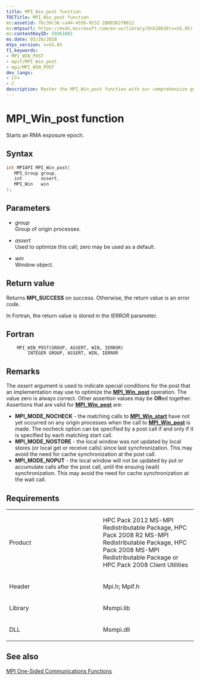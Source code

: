 ```yaml
---
title: MPI_Win_post function
TOCTitle: MPI_Win_post function
ms:assetid: 7bc39c36-ca44-455b-9232-288036278612
ms:mtpsurl: https://msdn.microsoft.com/en-us/library/Dn520610(v=VS.85)
ms:contentKeyID: 59361081
ms.date: 03/28/2018
mtps_version: v=VS.85
f1_keywords:
- MPI_WIN_POST
- mpif/MPI_Win_post
- mpi/MPI_WIN_POST
dev_langs:
- C++
- C
description: Master the MPI_Win_post function with our comprehensive guide. Learn about RMA exposure epochs, syntax, parameters, return values, and more.
---
```


# MPI\_Win\_post function

Starts an RMA exposure epoch.

## Syntax

``` c++
int MPIAPI MPI_Win_post(
   MPI_Group group,
   int       assert,
   MPI_Win   win
);
```

## Parameters

  - *group*  
    Group of origin processes.

  - *assert*  
    Used to optimize this call; zero may be used as a default.

  - *win*  
    Window object.

## Return value

Returns **MPI\_SUCCESS** on success. Otherwise, the return value is an error code.

In Fortran, the return value is stored in the *IERROR* parameter.

## Fortran

``` FORTRAN
    MPI_WIN_POST(GROUP, ASSERT, WIN, IERROR)
        INTEGER GROUP, ASSERT, WIN, IERROR
```

## Remarks

The *assert* argument is used to indicate special conditions for the post that an implementation may use to optimize the [**MPI\_Win\_post**](mpi-win-post-function.md) operation.  The value zero is always correct.  Other assertion values may be **OR**ed together.  Assertions that are valid for [**MPI\_Win\_post**](mpi-win-post-function.md) are:

- **MPI\_MODE\_NOCHECK** - the matching calls to [**MPI\_Win\_start**](mpi-win-start-function.md) have not yet occurred on any origin processes when the call to [**MPI\_Win\_post**](mpi-win-post-function.md) is made. The nocheck option can be specified by a post call if and only if it is specified by each matching start call.
- **MPI\_MODE\_NOSTORE** - the local window was not updated by local stores (or local get or receive calls) since last synchronization. This may avoid the need for cache synchronization at the post call.
- **MPI\_MODE\_NOPUT** - the local window will not be updated by put or accumulate calls after the post call, until the ensuing (wait) synchronization. This may avoid the need for cache synchronization at the wait call.

## Requirements

<table>
<colgroup>
<col style="width: 50%" />
<col style="width: 50%" />
</colgroup>
<tbody>
<tr class="odd">
<td><p>Product</p></td>
<td><p>HPC Pack 2012 MS-MPI Redistributable Package, HPC Pack 2008 R2 MS-MPI Redistributable Package, HPC Pack 2008 MS-MPI Redistributable Package or HPC Pack 2008 Client Utilities</p></td>
</tr>
<tr class="even">
<td><p>Header</p></td>
<td>Mpi.h;
Mpif.h</td>
</tr>
<tr class="odd">
<td><p>Library</p></td>
<td>Msmpi.lib</td>
</tr>
<tr class="even">
<td><p>DLL</p></td>
<td>Msmpi.dll</td>
</tr>
</tbody>
</table>


## See also

[MPI One-Sided Communications Functions](mpi-one-sided-communications-functions.md)

